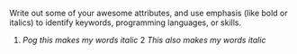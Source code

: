Write out some of your awesome attributes, and use emphasis (like bold or italics) to identify keywords, programming languages, or skills. 
1. *Pog this makes my words italic*
2 _This also makes my words italic_
